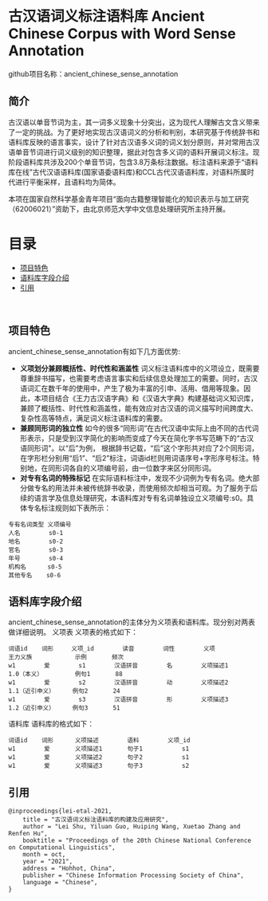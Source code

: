 
# 古汉语词义标注语料库 Ancient Chinese Corpus with Word Sense Annotation
github项目名称：ancient_chinese_sense_annotation

## 简介
古汉语以单音节词为主，其一词多义现象十分突出，这为现代人理解古文含义带来了一定的挑战。为了更好地实现古汉语词义的分析和判别，本研究基于传统辞书和语料库反映的语言事实，设计了针对古汉语多义词的词义划分原则，并对常用古汉语单音节词进行词义级别的知识整理，据此对包含多义词的语料开展词义标注。现阶段语料库共涉及200个单音节词，包含3.8万条标注数据。标注语料来源于“语料库在线”古代汉语语料库(国家语委语料库)和CCL古代汉语语料库，对语料所属时代进行平衡采样，且语料均为简体。

本项在国家自然科学基金青年项目“面向古籍整理智能化的知识表示与加工研究（62006021）”资助下，由北京师范大学中文信息处理研究所主持开展。
<br>

目录
=================
  * [项目特色](#项目特色)
  * [语料库字段介绍](#语料库字段介绍)
  * [引用](#引用)


<br/>

## 项目特色
ancient_chinese_sense_annotation有如下几方面优势:
- __义项划分兼顾概括性、时代性和涵盖性__ 词义标注语料库中的义项设立，既需要尊重辞书描写，也需要考虑语言事实和后续信息处理加工的需要。同时，古汉语词汇在数千年的使用中，产生了极为丰富的引申、活用、借用等现象。因此，本项目结合《王力古汉语字典》和《汉语大字典》构建基础词义知识库，兼顾了概括性、时代性和涵盖性，能有效应对古汉语的词义描写时间跨度大、复杂性高等特点，满足词义标注语料库的需要。
- __兼顾同形词的独立性__  如今的很多“同形词”在古代汉语中实际上由不同的古代词形表示，只是受到汉字简化的影响而变成了今天在简化字书写范畴下的“古汉语同形词"。以“后”为例， 根据辞书记载，“后”这个字形共对应了2个同形词，在字形栏分别用“后1”、“后2”标注，词语id栏则用词语序号+字形序号标注。特别地，在同形词各自的义项编号前，由一位数字来区分同形词。
- __对专有名词的特殊标记__ 在实际语料标注中，发现不少词例为专有名词。绝大部分做专名的用法并未被传统辞书收录，而使用频次却相当可观。为了服务于后续的语言学及信息处理研究，本语料库对专有名词单独设立义项编号:s0。具体专名标注规则如下表所示：
```
专有名词类型 义项编号 
人名        s0-1
地名        s0-2 
官名        s0-3 
年号        s0-4
机构名      s0-5 
其他专名    s0-6
```

## 语料库字段介绍
ancient_chinese_sense_annotation的主体分为义项表和语料库。现分别对两表做详细说明。
义项表
义项表的格式如下：
```
词语id    词形     义项_id        读音        词性        义项           王力义族            示例       频次
w1        爱        s1        汉语拼音        名        义项描述1        1.0（本义）         例句1       88
w1        爱        s2        汉语拼音        动        义项描述2        1.1（近引申义）     例句2       24   
w1        爱        s3        汉语拼音        形        义项描述3        1.2（近引申义）     例句3       51 
```

语料库
语料库的格式如下：
```
词语id    词形      义项描述        语料        义项_id 
w1        爱       义项描述1       句子1           s1  
w1        爱       义项描述2       句子2           s1
w1        爱       义项描述3       句子3           s2
```


## 引用
```
@inproceedings{lei-etal-2021,
    title = "古汉语词义标注语料库的构建及应用研究",
    author = "Lei Shu, Yiluan Guo, Huiping Wang, Xuetao Zhang and Renfen Hu",
    booktitle = "Proceedings of the 20th Chinese National Conference on Computational Linguistics",
    month = oct,
    year = "2021",
    address = "Hohhot, China",
    publisher = "Chinese Information Processing Society of China",
    language = "Chinese",
}
```
